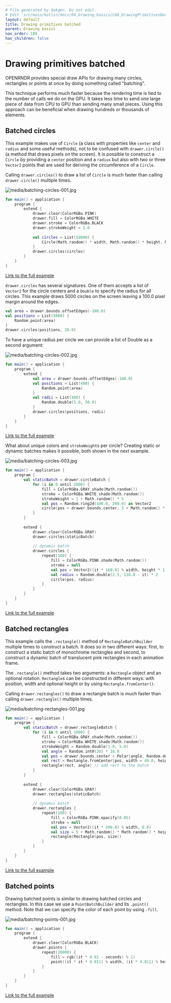 ```yaml
---
# File generated by dokgen. Do not edit. 
# Edit 'src/main/kotlin/docs/04_Drawing_basics/C08_DrawingPrimitivesBatched.kt' instead.
layout: default
title: Drawing primitives batched
parent: Drawing basics
nav_order: 180
has_children: false
---
```

 
# Drawing primitives batched

OPENRNDR provides special draw APIs for drawing many circles, rectangles or 
points at once by doing something called "batching".

This technique performs much faster because the rendering 
time is tied to the number of calls we do on the GPU. It takes less 
time to send one large piece of data from CPU to GPU than sending many 
small pieces. Using this approach can be beneficial when drawing hundreds
or thousands of elements.

## Batched circles

This example makes use of `Circle` (a class with properties like 
`center` and `radius` and some useful methods), not to be confused with 
`drawer.circle()` (a method that draws pixels on the screen). 
 It is possible to construct a `Circle` by providing a `center` position 
 and a `radius` but also with two or three `Vector2` points that are used 
 for deriving the circumference of a `Circle`.

Calling `drawer.circles()` to draw a list of `Circle` is much faster than 
calling `drawer.circle()` multiple times. 
 
<img alt="media/batching-circles-001.jpg" src="../media/batching-circles-001.jpg" loading="lazy"> 
 
```kotlin
fun main() = application {
    program {
        extend {
            drawer.clear(ColorRGBa.PINK)
            drawer.fill = ColorRGBa.WHITE
            drawer.stroke = ColorRGBa.BLACK
            drawer.strokeWeight = 1.0
            
            val circles = List(50000) {
                Circle(Math.random() * width, Math.random() * height, Math.random() * 10.0 + 10.0)
            }
            drawer.circles(circles)
        }
    }
}
``` 
 
[Link to the full example](https://github.com/openrndr/openrndr-examples/blob/master/src/main/kotlin/examples/04_Drawing_basics/C08_DrawingPrimitivesBatched000.kt) 
 
`drawer.circles` has several signatures. One of them accepts a list of 
`Vector2` for the circle centers and a `Double` to specify the radius for 
all circles. This example draws 5000 circles on the screen leaving a 100.0 
pixel margin around the edges. 
 
```kotlin
val area = drawer.bounds.offsetEdges(-100.0)
val positions = List(5000) {
    Random.point(area)
}
drawer.circles(positions, 20.0)
``` 
 
To have a unique radius per circle we can provide a list of Double as a
second argument:   
 
<img alt="media/batching-circles-002.jpg" src="../media/batching-circles-002.jpg" loading="lazy"> 
 
```kotlin
fun main() = application {
    program {
        extend {
            val area = drawer.bounds.offsetEdges(-100.0)
            val positions = List(400) {
                Random.point(area)
            }
            val radii = List(400) {
                Random.double(5.0, 50.0)
            }
            drawer.circles(positions, radii)
        }
    }
}
``` 
 
[Link to the full example](https://github.com/openrndr/openrndr-examples/blob/master/src/main/kotlin/examples/04_Drawing_basics/C08_DrawingPrimitivesBatched001.kt) 
 
What about unique colors and `strokeWeight`s per circle? 
Creating static or dynamic batches makes it possible, 
both shown in the next example.           
 
<img alt="media/batching-circles-003.jpg" src="../media/batching-circles-003.jpg" loading="lazy"> 
 
```kotlin
fun main() = application {
    program {
        val staticBatch = drawer.circleBatch {
            for (i in 0 until 2000) {
                fill = ColorRGBa.GRAY.shade(Math.random())
                stroke = ColorRGBa.WHITE.shade(Math.random())
                strokeWeight = 1 + Math.random() * 5
                val pos = Random.ring2d(100.0, 200.0) as Vector2
                circle(pos + drawer.bounds.center, 5 + Math.random() * 20)
            }
        }
        
        extend {
            drawer.clear(ColorRGBa.GRAY)
            drawer.circles(staticBatch)
            
            // dynamic batch
            drawer.circles {
                repeat(100) {
                    fill = ColorRGBa.PINK.shade(Math.random())
                    stroke = null
                    val pos = Vector2((it * 160.0) % width, height * 1.0)
                    val radius = Random.double(2.5, 110.0 - it) * 2
                    circle(pos, radius)
                }
            }
        }
    }
}
``` 
 
[Link to the full example](https://github.com/openrndr/openrndr-examples/blob/master/src/main/kotlin/examples/04_Drawing_basics/C08_DrawingPrimitivesBatched002.kt) 
 
## Batched rectangles

This example calls the `.rectangle()` method of 
`RectangleBatchBuilder` multiple times to construct a batch.
It does so in two different ways: first, to construct a static batch of 
monochrome rectangles and second, to construct a dynamic batch of 
translucent pink rectangles in each animation frame.

The `.rectangle()` method takes two arguments: a `Rectangle` object and
an optional rotation. `Rectangle`s can be constructed in different ways: 
with position, width and optional height or by 
using `Rectangle.fromCenter()`.
  
Calling `drawer.rectangles()` to draw a rectangle batch is much faster 
than calling `drawer.rectangle()` multiple times. 
 
<img alt="media/batching-rectangles-001.jpg" src="../media/batching-rectangles-001.jpg" loading="lazy"> 
 
```kotlin
fun main() = application {
    program {
        val staticBatch = drawer.rectangleBatch {
            for (i in 0 until 1000) {
                fill = ColorRGBa.GRAY.shade(Math.random())
                stroke = ColorRGBa.WHITE.shade(Math.random())
                strokeWeight = Random.double(1.0, 5.0)
                val angle = Random.int0(20) * 18.0
                val pos = drawer.bounds.center + Polar(angle, Random.double(100.0, 200.0)).cartesian
                val rect = Rectangle.fromCenter(pos, width = 40.0, height = 20.0)
                rectangle(rect, angle) // add rect to the batch
            }
        }
        
        extend {
            drawer.clear(ColorRGBa.GRAY)
            drawer.rectangles(staticBatch)
            
            // dynamic batch
            drawer.rectangles {
                repeat(100) {
                    fill = ColorRGBa.PINK.opacify(0.05)
                    stroke = null
                    val pos = Vector2((it * 200.0) % width, 0.0)
                    val size = 5 + Math.random() * Math.random() * height
                    rectangle(Rectangle(pos, size))
                }
            }
        }
    }
}
``` 
 
[Link to the full example](https://github.com/openrndr/openrndr-examples/blob/master/src/main/kotlin/examples/04_Drawing_basics/C08_DrawingPrimitivesBatched003.kt) 
 
## Batched points

Drawing batched points is similar to drawing batched circles 
and rectangles. In this case we use a `PointBatchBuilder` and its 
`.point()` method. Note that we can specify the color of each point by 
using `.fill`. 
 
<img alt="media/batching-points-001.jpg" src="../media/batching-points-001.jpg" loading="lazy"> 
 
```kotlin
fun main() = application {
    program {
        extend {
            drawer.clear(ColorRGBa.BLACK)
            drawer.points {
                repeat(20000) {
                    fill = rgb((it * 0.01 - seconds) % 1)
                    point((it * it * 0.011) % width, (it * 4.011) % height)
                }
            }
        }
    }
}
``` 
 
[Link to the full example](https://github.com/openrndr/openrndr-examples/blob/master/src/main/kotlin/examples/04_Drawing_basics/C08_DrawingPrimitivesBatched004.kt) 
